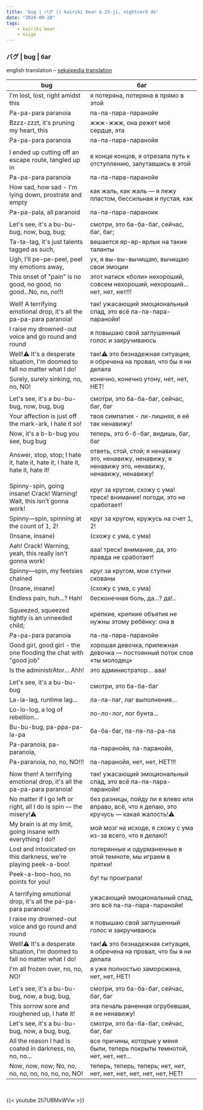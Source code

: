 ```yaml
---
title: 'bug | バグ || kairiki bear & 25-ji, nightcord de'
date: "2024-09-28"
tags:
    - kairiki bear
    - niigo
---
```


### バグ | bug | баг

english translation – [sekaipedia translation](https://www.sekaipedia.org/wiki/Bug)

bug | баг
--|--
I'm lost, lost, right amidst this | я потеряна, потеряна в прямо в этой
Pa-pa-para paranoia | па-па-пара-паранойе
Bzzz-zzzt, it's pruning my heart, this | жжж-жжж, она режет моё сердце, эта
Pa-pa-para paranoia | па-па-пара-паранойя
|||
I ended up cutting off an escape route, tangled up in | в конце концов, я отрезала путь к отступлению, запутавшись в этой
Pa-pa-para paranoia | па-па-пара-паранойе
How sad, how sad - I'm lying down, prostrate and empty | как жаль, как жаль — я лежу пластом, бессильная и пустая, как
Pa-pa-pala, all paranoid | па-па-пара-параноик
|||
Let's see, it's a bu-bu-bug, now, bug, bug; | смотри, это ба-ба-баг, сейчас, баг, баг;
Ta-ta-tag, it's just talents tagged as such, | вешается яр-яр-ярлык на такие таланты
Ugh, I'll pe-pe-peel, peel my emotions away, | ух, я вы-вы-вычищаю, вычищаю свои эмоции
This onset of "pain" is no good, no good, no good...No, no, no!!! | этот натиск «боли» нехороший, совсем нехороший, нехороший… нет, нет, нет!!!
|||
Well! A terrifying emotional drop, it's all the pa-pa-para paranoia! | так! ужасающий эмоциональный спад, это всё па-па-пара-паранойя!
I raise my drowned-out voice and go round and round | я повышаю свой заглушенный голос и закручиваюсь
Well!⚠ It's a desperate situation, I'm doomed to fall no matter what I do! | так!⚠ это безнадежная ситуация, я обречена на провал, что бы я ни делала
Surely, surely sinking, no, no, NO! | конечно, конечно утону, нет, нет, НЕТ!
|||
Let's see, it's a bu-bu-bug, now, bug, bug | смотри, это ба-ба-баг, сейчас, баг, баг
Your affection is just off the mark-ark, I hate it so! | твоя симпатия - ли-лишняя, я её так ненавижу!
Now, it's a b-b-bug you see, bug bug | теперь, это б-б-баг, видишь, баг, баг
Answer, stop, stop; I hate it, hate it, hate it, I hate it, hate it, hate it! | ответь, стой, стой; я ненавижу это, ненавижу, ненавижу, я ненавижу это, ненавижу, ненавижу, ненавижу!
|||
Spinny-spin, going insane! Crack! Warning! Wait, this isn't gonna work! | круг за кругом, схожу с ума! треск! внимание! погоди, это не сработает!
Spinny—spin, spinning at the count of 1, 2! | круг за кругом, кружусь на счет 1, 2!
(Insane, insane) | (схожу с ума, с ума)
Aah! Crack! Warning, yeah, this really isn't gonna work! | ааа! треск! внимание, да, это правда не сработает!
Spinny—spin, my feetsies chained | круг за кругом, мои ступни скованы
(Insane, insane) | (схожу с ума, с ума)
Endless pain, huh...? Hah! | бесконечная боль, да…? да!..
|||
Squeezed, squeezed tightly is an unneeded child; | крепкие, крепкие объятия не нужны этому ребёнку: она в 
Pa-pa-para paranoia | па-па-пара-паранойе
Good girl, good girl - the one flooding the chat with "good job" | хорошая девочка, прилежная девочка — постоянный поток слов «ты молодец»
Is the administrAtor... Ahh! | это администратор… ааа!
|||
Let's see, it's a bu-bu-bug | смотри, это ба-ба-баг
La-la-lag, runtime lag... | ла-ла-лаг, лаг выполнения…
Lo-lo-log, a log of rebellion... | ло-ло-лог, лог бунта…
Bu-bu-bug, pa-ppa-pa-la-pa | ба-ба-баг, па-па-па-ра-па
Pa-paranoia, pa-paranoia, | па-паранойя, па-паранойя,
Pa-paranoia, no, no, NO!!! | па-паранойя, нет, нет, НЕТ!!!
|||
Now then! A terrifying emotional drop, it's all the pa-pa-para paranoia! | так! ужасающий эмоциональный спад, это всё па-па-пара-паранойя!
No matter if I go left or right, all I do is spin — the misery!⚠ | без разницы, пойду ли я влево или вправо, всё, что я делаю, это кручусь — какая жалость!⚠
My brain is at my limit, going insane with everything I do!! | мой мозг на исходе, я схожу с ума из-за всего, что я делаю!!
Lost and intoxicated on this darkness, we're playing peek-a-boo! | потерянные и одурманенные в этой темноте, мы играем в прятки!
Peek-a-boo-hoo, no points for you! | бу! ты проиграла!
|||
A terrifying emotional drop, it's all the pa-pa-para paranoia! | ужасающий эмоциональный спад, это всё па-па-пара-паранойя!
I raise my drowned-out voice and go round and round | я повышаю свой заглушенный голос и закручиваюсь
Well!⚠ It's a desperate situation, I'm doomed to fall no matter what I do! | так!⚠ это безнадежная ситуация, я обречена на провал, что бы я ни делала
I'm all frozen over, no, no, NO! | я уже полностью заморожена, нет, нет, НЕТ!
|||
Let's see, it's a bu-bu-bug, now, a bug, bug, | смотри, это ба-ба-баг, сейчас, баг, баг
This sorrow sore and roughened up, I hate it! | эта печаль раненная огрубевшая, я ее ненавижу!
Let's see, it's a bu-bu-bug, now, a bug, bug, | смотри, это ба-ба-баг, сейчас, баг, баг
All the reason I had is coated in darkness, no, no, no... | все причины, которые у меня были, теперь покрыты темнотой, нет, нет, нет…
Now, now, now; No, no, no, no, no, no, no, no, NO! | теперь, теперь, теперь; нет, нет, нет, нет, нет, нет, нет, нет, НЕТ!

<br>

{{< youtube 2Ii7UBMxWVw >}}